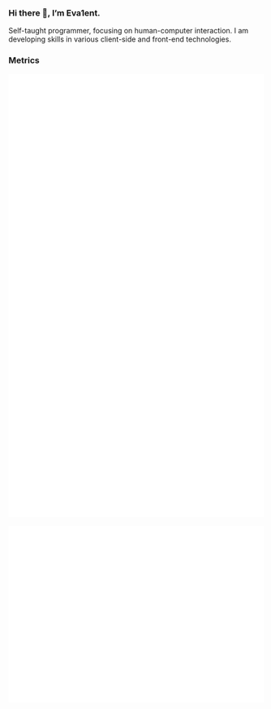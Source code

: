 ### Hi there 👋, I’m Eva1ent.

Self-taught programmer, focusing on human-computer interaction. I am developing skills in various client-side and front-end technologies.

### Metrics

![starlists](./metrics.plugin.starlists.languages.svg)

![isocalendar](./metrics.plugin.isocalendar.fullyear.svg)
